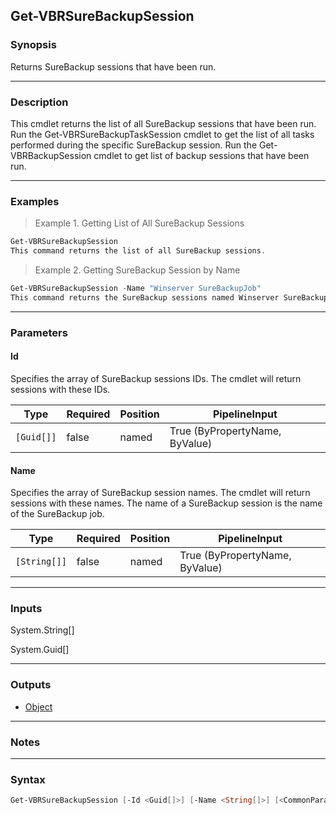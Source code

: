 Get-VBRSureBackupSession
------------------------

### Synopsis
Returns SureBackup sessions that have been run.

---

### Description

This cmdlet returns the list of all SureBackup sessions that have been run.
Run the Get-VBRSureBackupTaskSession cmdlet to get the list of all tasks performed during the specific SureBackup session.
Run the Get-VBRBackupSession cmdlet to get list of backup sessions that have been run.

---

### Examples
> Example 1. Getting List of All SureBackup Sessions

```PowerShell
Get-VBRSureBackupSession
This command returns the list of all SureBackup sessions.
```
> Example 2. Getting SureBackup Session by Name

```PowerShell
Get-VBRSureBackupSession -Name "Winserver SureBackupJob"
This command returns the SureBackup sessions named Winserver SureBackupJob.
```

---

### Parameters
#### **Id**
Specifies the array of SureBackup sessions IDs. The cmdlet will return sessions with these IDs.

|Type      |Required|Position|PipelineInput                 |
|----------|--------|--------|------------------------------|
|`[Guid[]]`|false   |named   |True (ByPropertyName, ByValue)|

#### **Name**
Specifies the array of SureBackup session names. The cmdlet will return sessions with these names.
The name of a SureBackup session is the name of the SureBackup job.

|Type        |Required|Position|PipelineInput                 |
|------------|--------|--------|------------------------------|
|`[String[]]`|false   |named   |True (ByPropertyName, ByValue)|

---

### Inputs
System.String[]

System.Guid[]

---

### Outputs
* [Object](https://learn.microsoft.com/en-us/dotnet/api/System.Object)

---

### Notes

---

### Syntax
```PowerShell
Get-VBRSureBackupSession [-Id <Guid[]>] [-Name <String[]>] [<CommonParameters>]
```
